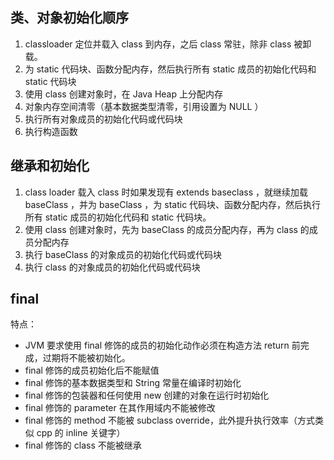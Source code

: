 ## 类、对象初始化顺序

1. classloader 定位并载入 class 到内存，之后 class 常驻，除非 class 被卸载。
2. 为 static 代码块、函数分配内存，然后执行所有 static 成员的初始化代码和 static 代码块
3. 使用 class 创建对象时，在 Java Heap 上分配内存
4. 对象内存空间清零（基本数据类型清零，引用设置为 NULL ）
5. 执行所有对象成员的初始化代码或代码块
6. 执行构造函数

## 继承和初始化

1. class loader 载入 class 时如果发现有 extends baseclass ，就继续加载 baseClass ，并为 baseClass ，为 static 代码块、函数分配内存，然后执行所有 static 成员的初始化代码和 static 代码块。
2. 使用 class 创建对象时，先为 baseClass 的成员分配内存，再为 class 的成员分配内存
3. 执行 baseClass 的对象成员的初始化代码或代码块
4. 执行 class 的对象成员的初始化代码或代码块

## final

特点：
- JVM 要求使用 final 修饰的成员的初始化动作必须在构造方法 return 前完成，过期将不能被初始化。
- final 修饰的成员初始化后不能赋值
- final 修饰的基本数据类型和 String 常量在编译时初始化
- final 修饰的包装器和任何使用 new 创建的对象在运行时初始化
- final 修饰的 parameter 在其作用域内不能被修改
- final 修饰的 method 不能被 subclass override，此外提升执行效率（方式类似 cpp 的 inline 关键字）
- final 修饰的 class 不能被继承